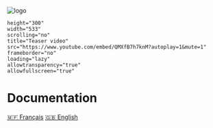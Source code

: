 ![logo](/_media/neyen-logo.png "logo")

```iframe
height="300"
width="533"
scrolling="no"
title="Teaser video"
src="https://www.youtube.com/embed/QMXfB7h7knM?autoplay=1&mute=1"
frameborder="no"
loading="lazy"
allowtransparency="true"
allowfullscreen="true"
```


# Documentation
[🇲🇫 Français](/fr/neyen.md)
[🇬🇧 English](/en/neyen.md)
